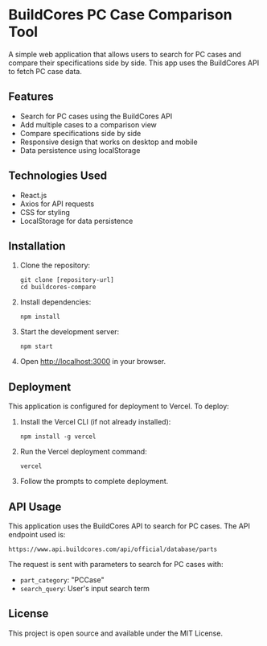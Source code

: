 # BuildCores PC Case Comparison Tool

A simple web application that allows users to search for PC cases and compare their specifications side by side. This app uses the BuildCores API to fetch PC case data.

## Features

- Search for PC cases using the BuildCores API
- Add multiple cases to a comparison view
- Compare specifications side by side
- Responsive design that works on desktop and mobile
- Data persistence using localStorage

## Technologies Used

- React.js
- Axios for API requests
- CSS for styling
- LocalStorage for data persistence

## Installation

1. Clone the repository:
   ```
   git clone [repository-url]
   cd buildcores-compare
   ```

2. Install dependencies:
   ```
   npm install
   ```

3. Start the development server:
   ```
   npm start
   ```

4. Open [http://localhost:3000](http://localhost:3000) in your browser.

## Deployment

This application is configured for deployment to Vercel. To deploy:

1. Install the Vercel CLI (if not already installed):
   ```
   npm install -g vercel
   ```

2. Run the Vercel deployment command:
   ```
   vercel
   ```

3. Follow the prompts to complete deployment.

## API Usage

This application uses the BuildCores API to search for PC cases. The API endpoint used is:

```
https://www.api.buildcores.com/api/official/database/parts
```

The request is sent with parameters to search for PC cases with:
- `part_category`: "PCCase"
- `search_query`: User's input search term

## License

This project is open source and available under the MIT License.
